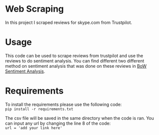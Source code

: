 # Web Scraping
In this project I scraped reviews for skype.com from Trustpilot.

# Usage

This code can be used to scrape reviews from trustpilot and use the reviews to do sentiment analysis. You can find different two different method on sentiment analysis that was done on these reviews in [BoW Sentiment Analysis](https://github.com/kouroshm/BoW-sentiment-analysis).

# Requirements
To install the requirements please use the following code:  
`pip install -r requirements.txt`  

The csv file will be saved in the same directory when the code is ran. 
You can input any url by changing the line 8 of the code:  
`url = 'add your link here'`
